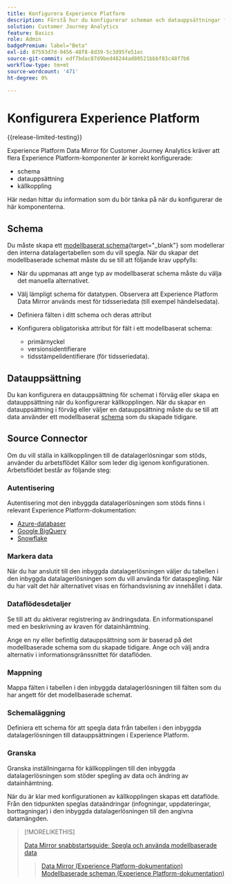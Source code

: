 ```yaml
---
title: Konfigurera Experience Platform
description: Förstå hur du konfigurerar scheman och datauppsättningar för Experience Platform Data Mirror för Customer Journey Analytics
solution: Customer Journey Analytics
feature: Basics
role: Admin
badgePremium: label="Beta"
exl-id: 87593d7d-9456-48f8-8d39-5c3d95fe51ec
source-git-commit: edf7bdac87d9bed48244ad80521bbbf83c48f7b6
workflow-type: tm+mt
source-wordcount: '471'
ht-degree: 0%

---
```


# Konfigurera Experience Platform

{{release-limited-testing}}

Experience Platform Data Mirror för Customer Journey Analytics kräver att flera Experience Platform-komponenter är korrekt konfigurerade:

* schema
* datauppsättning
* källkoppling

Här nedan hittar du information som du bör tänka på när du konfigurerar de här komponenterna.

## Schema

Du måste skapa ett [modellbaserat schema](https://experienceleague.adobe.com/en/docs/experience-platform/xdm/schema/model-based){target="_blank"} som modellerar den interna datalagertabellen som du vill spegla. När du skapar det modellbaserade schemat måste du se till att följande krav uppfylls:

* När du uppmanas att ange typ av modellbaserat schema måste du välja det manuella alternativet.
* Välj lämpligt schema för datatypen. Observera att Experience Platform Data Mirror används mest för tidsseriedata (till exempel händelsedata).

* Definiera fälten i ditt schema och deras attribut
* Konfigurera obligatoriska attribut för fält i ett modellbaserat schema:

   * primärnyckel
   * versionsidentifierare
   * tidsstämpelidentifierare (för tidsseriedata).

## Datauppsättning

Du kan konfigurera en datauppsättning för schemat i förväg eller skapa en datauppsättning när du konfigurerar källkopplingen.
När du skapar en datauppsättning i förväg eller väljer en datauppsättning måste du se till att data använder ett modellbaserat [schema](#schema) som du skapade tidigare.


## Source Connector

Om du vill ställa in källkopplingen till de datalagerlösningar som stöds, använder du arbetsflödet Källor som leder dig igenom konfigurationen. Arbetsflödet består av följande steg:

### Autentisering

Autentisering mot den inbyggda datalagerlösningen som stöds finns i relevant Experience Platform-dokumentation:

* [Azure-databaser](https://experienceleague.adobe.com/en/docs/experience-platform/sources/connectors/databases/databricks)
* [Google BigQuery](https://experienceleague.adobe.com/en/docs/experience-platform/sources/connectors/databases/bigquery)
* [Snowflake](https://experienceleague.adobe.com/en/docs/experience-platform/sources/connectors/databases/snowflake)


### Markera data

När du har anslutit till den inbyggda datalagerlösningen väljer du tabellen i den inbyggda datalagerlösningen som du vill använda för dataspegling. När du har valt det här alternativet visas en förhandsvisning av innehållet i data.


### Dataflödesdetaljer

Se till att du aktiverar registrering av ändringsdata. En informationspanel med en beskrivning av kraven för datainhämtning.

Ange en ny eller befintlig datauppsättning som är baserad på det modellbaserade schema som du skapade tidigare. Ange och välj andra alternativ i informationsgränssnittet för dataflöden.


### Mappning

Mappa fälten i tabellen i den inbyggda datalagerlösningen till fälten som du har angett för det modellbaserade schemat.


### Schemaläggning

Definiera ett schema för att spegla data från tabellen i den inbyggda datalagerlösningen till datauppsättningen i Experience Platform.


### Granska

Granska inställningarna för källkopplingen till den inbyggda datalagerlösningen som stöder spegling av data och ändring av datainhämtning.


När du är klar med konfigurationen av källkopplingen skapas ett dataflöde. Från den tidpunkten speglas dataändringar (infogningar, uppdateringar, borttagningar) i den inbyggda datalagerlösningen till den angivna datamängden.


>[!MORELIKETHIS]
>
>[Data Mirror snabbstartsguide: Spegla och använda modellbaserade data](model-based.md)
>>[Data Mirror (Experience Platform-dokumentation)](https://experienceleague.adobe.com/en/docs/experience-platform/xdm/data-mirror/overview)
>>[Modellbaserade scheman (Experience Platform-dokumentation)](https://experienceleague.adobe.com/en/docs/experience-platform/xdm/schema/model-based)
